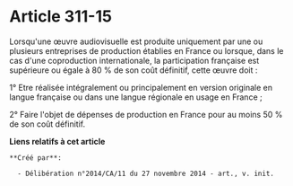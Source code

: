 # Article 311-15

Lorsqu'une œuvre audiovisuelle est produite uniquement par une ou plusieurs entreprises de production établies en France ou
lorsque, dans le cas d'une coproduction internationale, la participation française est supérieure ou égale à 80 % de son coût
définitif, cette œuvre doit : 

1° Etre réalisée intégralement ou principalement en version originale en langue française ou dans une langue régionale en
usage en France ; 

2° Faire l'objet de dépenses de production en France pour au moins 50 % de son coût définitif.

**Liens relatifs à cet article**

	**Créé par**:

	  - Délibération n°2014/CA/11 du 27 novembre 2014 - art., v. init.
